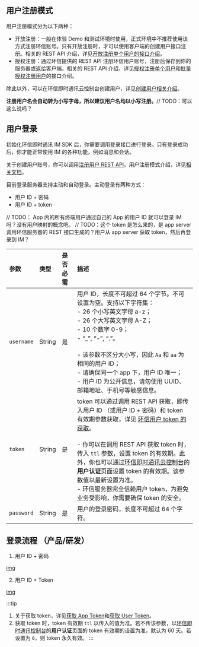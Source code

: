 ## 用户注册模式

用户注册模式分为以下两种：

- 开放注册：一般在体验 Demo 和测试环境时使用，正式环境中不推荐使用该方式注册环信账号。只有开放注册时，才可以使用客户端的创建用户接口注册。相关的 REST API 介绍，详见[开放注册单个用户的接口介绍](/document/server-side/account_system.html#开放注册单个用户)。
- 授权注册：通过环信提供的 REST API 注册环信用户账号，注册后保存到你的服务器或返给客户端。相关的 REST API 介绍，详见[授权注册单个用户](/document/server-side/account_system.html#授权注册单个用户)和[批量授权注册用户](/document/server-side/account_system.html#批量授权注册用户)的接口介绍。

除此以外，可以在环信即时通讯云控制台创建用户，详见[创建用户相关介绍](/product/enable_and_configure_IM.html#创建-im-用户)。
  
**注册用户名会自动转为小写字母，所以建议用户名均以小写注册。**// TODO：可以这么说吗？

## 用户登录

初始化环信即时通讯 IM SDK 后，你需要调用登录接口进行登录。只有登录成功后，你才能正常使用 IM 的各种功能，例如消息和会话。

关于创建用户账号，你可以调用[注册用户 REST API](/document/server-side/account_system.html#注册用户)。用户注册模式介绍，详见[相关文档](登录.html#用户注册模式)。

目前登录服务器支持主动和自动登录。主动登录有两种方式：

- 用户 ID + 密码
- 用户 ID + token

// TODO： App 内的所有终端用户通过自己的 App 的用户 ID 就可以登录 IM 吗？没有用户映射的概念吧。
// TODO：这个 token 是怎么来的，是 app server 调用环信服务器的 REST 接口生成的？用户从 app server 获取 token，然后再登录到 IM？

| 参数       | 类型   | 是否必需 | 描述          |
| :--------- | :----- | :------- | :-------------------------------------------- |
| `username` | String | 是  | 用户 ID，长度不可超过 64 个字节。不可设置为空。支持以下字符集：<br/>- 26 个小写英文字母 a-z；<br/>- 26 个大写英文字母 A-Z；<br/>- 10 个数字 0-9；<br/>- “_”, “-”, “.”。 <br/><Container type="notice" title="注意"><br/>- 该参数不区分大小写，因此 `Aa` 和 `aa` 为相同的用户 ID；<br/>- 请确保同一个 app 下，用户 ID 唯一；<br/>- 用户 ID 为公开信息，请勿使用 UUID、邮箱地址、手机号等敏感信息。</Container> |
| `token` | String | 是 | token 可以通过调用 REST API 获取，即传入用户 ID （或用户 ID + 密码）和 token 有效期参数获取，详见 [环信用户 token 的获取](/document/server-side/easemob_user_token.html)。<br/><Container type="notice" title="注意"><br/>- 你可以在调用 REST API 获取 token 时，传入 `ttl` 参数，设置 token 的有效期。此外，你也可以通过[环信即时通讯云控制台](https://console.easemob.com/user/login/)的**用户认证**页面设置 token 的有效期。该参数值以最新设置为准。<br/>- 环信服务器完全信赖用户 token，为避免业务受影响，你需要确保 token 的安全。</Container> |
| `password` | String | 是 | 用户的登录密码，长度不可超过 64 个字符。|

## 登录流程 （产品/研发）

1. 用户 ID + 密码

[img](login_useridpwd.png)

2. 用户 ID + Token

[img](login_useridtoken.png)

:::tip
1. 关于获取 token，详见[获取 App Token](/document/server-side/easemob_app_token.html)和[获取 User Token](/document/server-side/easemob_user_token.html)。
2. 获取 token 时，token 有效期 `ttl` 以传入的值为准。若不传该参数，以[环信即时通讯控制台](https://console.easemob.com/user/login)的**用户认证**页面的 token 有效期的设置为准，默认为 60 天。若设置为 `0`，则 token 永久有效。
:::

